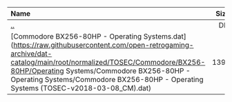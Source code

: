|Name|Size|
|:---|---:|
|[..](../index.html)|DIR|
|[Commodore BX256-80HP - Operating Systems.dat](https://raw.githubusercontent.com/open-retrogaming-archive/dat-catalog/main/root/normalized/TOSEC/Commodore/BX256-80HP/Operating Systems/Commodore BX256-80HP - Operating Systems/Commodore BX256-80HP - Operating Systems (TOSEC-v2018-03-08_CM).dat)|1398|
